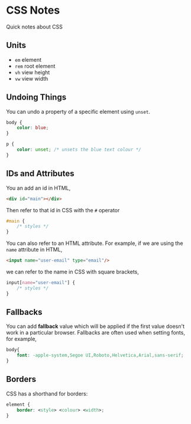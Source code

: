 # CSS Notes

Quick notes about CSS

## Units

- `em` element
- `rem` root element
- `vh` view height
- `vw` view width

## Undoing Things

You can undo a property of a specific element using `unset`.

```css
body {
    color: blue;
}

p {
    color: unset; /* unsets the blue text colour */
}
```

## IDs and Attributes

You an add an id in HTML,

```html
<div id="main"></div>
```

Then refer to that id in CSS with the `#` operator

```css
#main {
    /* styles */
}
```

You can also refer to an HTML attribute. For example, if we are using the `name` attribute in HTML,

```html
<input name="user-email" type="email"/>
```

we can refer to the name in CSS with square brackets,

```css
input[name="user-email"] {
    /* styles */
}
```

## Fallbacks

You can add **fallback** value which will be applied if the first value doesn't work in a particular browser. Fallbacks are often used when setting fonts, for example,

```css
body{
    font: -apple-system,Segoe UI,Roboto,Helvetica,Arial,sans-serif;
}
```

## Borders

CSS has a shorthand for borders:

```css
element {
    border: <style> <colour> <width>;
}
```
